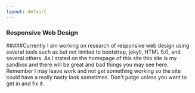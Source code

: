 ```yaml
---
layout: default
---
```


### Responsive Web Design
#####Currently I am working on research of responsive web design using several tools such as but not limited to bootstrap, jekyll, HTML 5.0, and several others. As I stated on the homepage of this site this site is my sandbox and there will be great and bad things you may see here. Remember I may leave work and not get something working so the site could have a really nasty look sometimes. Don't judge unless you want to get in and fix it.